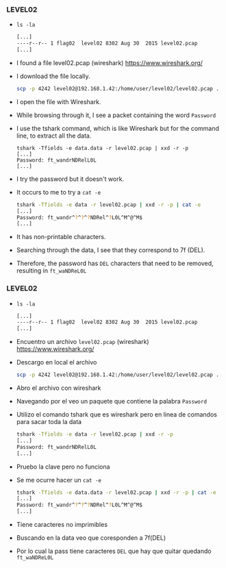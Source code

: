 ### LEVEL02
- `ls -la`
    ```bash
    [...]
    ----r--r-- 1 flag02  level02 8302 Aug 30  2015 level02.pcap
    [...]
    ```

- I found a file level02.pcap (wireshark) https://www.wireshark.org/

- I download the file locally.
    ```bash
    scp -p 4242 level02@192.168.1.42:/home/user/level02/level02.pcap .
    ```

- I open the file with Wireshark.

- While browsing through it, I see a packet containing the word `Password`

- I use the tshark command, which is like Wireshark but for the command line, to extract all the data.
    ```bash'utf-8' codec can't decode byte 0xfd in position 0: invalid start byte
    tshark -Tfields -e data.data -r level02.pcap | xxd -r -p
    [...]
    Password: ft_wandrNDRelL0L
    [...]
    ```

- I try the password but it doesn't work.

- It occurs to me to try a `cat -e`
    ```bash
    tshark -Tfields -e data -r level02.pcap | xxd -r -p | cat -e
    [...]
    Password: ft_wandr^?^?^?NDRel^?L0L^M^@^M$
    [...]
    ```

- It has non-printable characters.

- Searching through the data, I see that they correspond to 7f (DEL).

- Therefore, the password has `DEL` characters that need to be removed, resulting in `ft_waNDReL0L`


### LEVEL02

- `ls -la`
    ```bash
    [...]
    ----r--r-- 1 flag02  level02 8302 Aug 30  2015 level02.pcap
    [...]
    ```

- Encuentro un archivo `level02.pcap` (wireshark) https://www.wireshark.org/

- Descargo en local el archivo
    ```bash
    scp -p 4242 level02@192.168.1.42:/home/user/level02/level02.pcap .
    ```

- Abro el archivo con wireshark

- Navegando por el veo un paquete que contiene la palabra `Password`

- Utilizo el comando tshark que es wireshark pero en linea de comandos para sacar toda la data
    ```bash
    tshark -Tfields -e data -r level02.pcap | xxd -r -p
    [...]
    Password: ft_wandrNDRelL0L
    [...]

    ```

- Pruebo la clave pero no funciona

- Se me ocurre hacer un `cat -e` 
    ```bash
    tshark -Tfields -e data.data -r level02.pcap | xxd -r -p | cat -e
    [...]
    Password: ft_wandr^?^?^?NDRel^?L0L^M^@^M$
    [...]
    ```

- Tiene caracteres no imprimibles

- Buscando en la data veo que coresponden a 7f(DEL)

- Por lo cual la pass tiene caracteres `DEL` que hay que quitar quedando `ft_waNDReL0L`  

